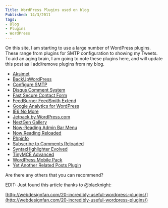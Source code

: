 ```yaml
---
Title: WordPress Plugins used on blog
Published: 14/3/2011
Tags:
- Blog
- Plugins
- WordPress
---
```


On this site, I am starting to use a large number of WordPress plugins.  These range from plugins for SMTP configuration to showing my Tweets.  To aid an aging brain, I am going to note these plugins here, and will update this post as I add/remove plugins from my blog.

- [Aksimet](http://akismet.com/)
- [BackUpWordPress](http://wordpress.org/extend/plugins/backupwordpress/)
- [Configure SMTP](http://coffee2code.com/wp-plugins/configure-smtp/)
- [Disqus Comment System](http://wordpress.org/extend/plugins/disqus-comment-system/)
- [Fast Secure Contact Form](http://www.fastsecurecontactform.com/)
- [FeedBurner FeedSmith Extend](http://wordpress.org/extend/plugins/feedburner-setting/)
- [Google Analytics for WordPress](http://wordpress.org/extend/plugins/google-analytics-for-wordpress/)
- [IE6 No More](http://wordpress.org/extend/plugins/ie6nomore/)
- [Jetpack by WordPress.com](http://wordpress.org/extend/plugins/jetpack/)
- [NextGen Gallery](http://alexrabe.de/wordpress-plugins/nextgen-gallery/)
- [Now-Reading Admin Bar Menu](http://wordpress.org/extend/plugins/now-reading-admin-bar-menu/)
- [Now Reading Reloaded](http://wordpress.org/extend/plugins/now-reading-reloaded/)
- [Phpinfo](http://wordpress.org/extend/plugins/phpinfo/)
- [Subscribe to Comments Reloaded](http://wordpress.org/extend/plugins/subscribe-to-comments-reloaded/)
- [SyntaxHighlighter Evolved](http://www.viper007bond.com/wordpress-plugins/syntaxhighlighter/)
- [TinyMCE Advanced](http://www.laptoptips.ca/projects/tinymce-advanced/)
- [WordPress Mobile Pack](http://wordpress.org/extend/plugins/wordpress-mobile-pack/)
- [Yet Another Related Posts Plugin](http://mitcho.com/code/yarpp/)

Are there any others that you can recommend?

EDIT: Just found this article thanks to @blacknight:

[http://webdesignfan.com/20-incredibly-useful-wordpress-plugins/](http://webdesignfan.com/20-incredibly-useful-wordpress-plugins/)
